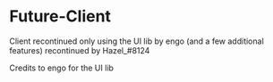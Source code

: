 # Future-Client
Client recontinued only using the UI lib by engo (and a few additional features)
recontinued by Hazel_#8124

Credits to engo for the UI lib
